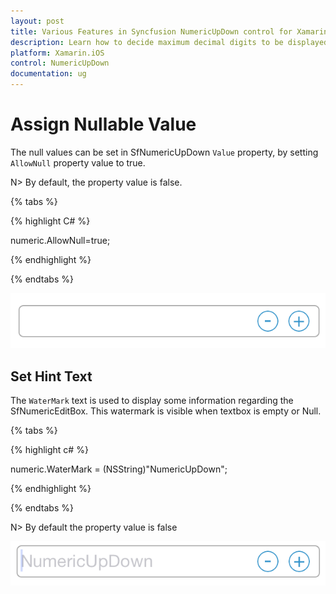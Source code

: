 ```yaml
---
layout: post
title: Various Features in Syncfusion NumericUpDown control for Xamarin.iOS
description: Learn how to decide maximum decimal digits to be displayed, nullable value support, autoreverse, setting range and configuring step value in NumericUpDown
platform: Xamarin.iOS
control: NumericUpDown
documentation: ug
---
```

# Assign Nullable Value

The null values can be set in SfNumericUpDown `Value` property, by setting `AllowNull` property value to true.

N> By default, the property value is false.

{% tabs %}

{% highlight C# %}

numeric.AllowNull=true;

{% endhighlight %}

{% endtabs %}

![](images/allownull.png)

## Set Hint Text

The `WaterMark` text is used to display some information regarding the SfNumericEditBox. This watermark is visible when textbox is empty or Null.

{% tabs %}

{% highlight c# %}

numeric.WaterMark = (NSString)"NumericUpDown";

{% endhighlight %}

{% endtabs %}

N> By default the property value is false

![](images/watermark.png)
